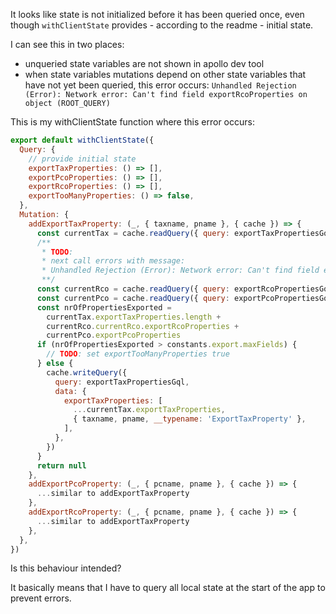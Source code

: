 It looks like state is not initialized before it has been queried once, even though `withClientState` provides - according to the readme - initial state.

I can see this in two places:

- unqueried state variables are not shown in apollo dev tool
- when state variables mutations depend on other state variables that have not yet been queried, this error occurs:
  `Unhandled Rejection (Error): Network error: Can't find field exportRcoProperties on object (ROOT_QUERY)`

This is my withClientState function where this error occurs:
```js
export default withClientState({
  Query: {
    // provide initial state
    exportTaxProperties: () => [],
    exportPcoProperties: () => [],
    exportRcoProperties: () => [],
    exportTooManyProperties: () => false,
  },
  Mutation: {
    addExportTaxProperty: (_, { taxname, pname }, { cache }) => {
      const currentTax = cache.readQuery({ query: exportTaxPropertiesGql })
      /**
       * TODO:
       * next call errors with message:
       * Unhandled Rejection (Error): Network error: Can't find field exportRcoProperties on object (ROOT_QUERY)
       **/
      const currentRco = cache.readQuery({ query: exportRcoPropertiesGql })
      const currentPco = cache.readQuery({ query: exportPcoPropertiesGql })
      const nrOfPropertiesExported =
        currentTax.exportTaxProperties.length +
        currentRco.currentRco.exportRcoProperties +
        currentPco.exportPcoProperties
      if (nrOfPropertiesExported > constants.export.maxFields) {
        // TODO: set exportTooManyProperties true
      } else {
        cache.writeQuery({
          query: exportTaxPropertiesGql,
          data: {
            exportTaxProperties: [
              ...currentTax.exportTaxProperties,
              { taxname, pname, __typename: 'ExportTaxProperty' },
            ],
          },
        })
      }
      return null
    },
    addExportPcoProperty: (_, { pcname, pname }, { cache }) => {
      ...similar to addExportTaxProperty
    },
    addExportRcoProperty: (_, { pcname, pname }, { cache }) => {
      ...similar to addExportTaxProperty
    },
  },
})
```

Is this behaviour intended?

It basically means that I have to query all local state at the start of the app to prevent errors.

